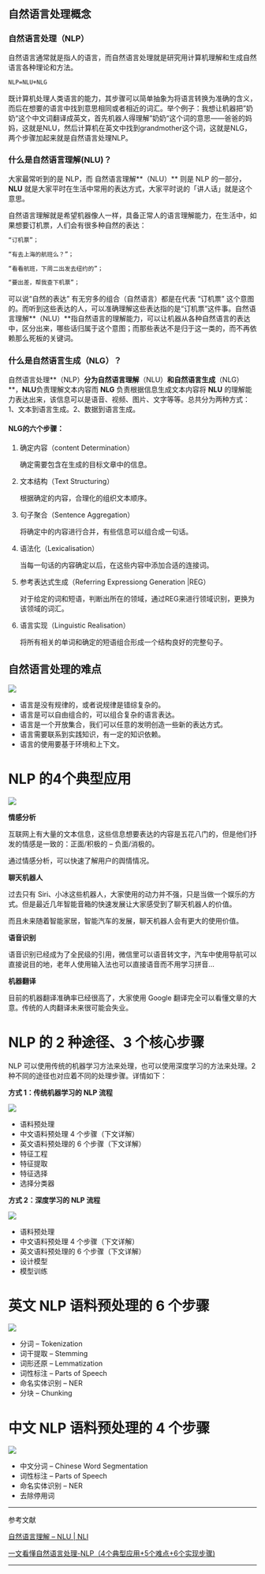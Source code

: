 ## 自然语言处理概念

### 自然语言处理（NLP）

自然语言通常就是指人的语言，而自然语言处理就是研究用计算机理解和生成自然语言各种理论和方法。

```markdown
NLP=NLU+NLG
```

既计算机处理人类语言的能力，其步骤可以简单抽象为将语言转换为准确的含义，而后在想要的语言中找到意思相同或者相近的词汇。举个例子：我想让机器把”奶奶“这个中文词翻译成英文，首先机器人得理解”奶奶“这个词的意思——爸爸的妈妈，这就是NLU，然后计算机在英文中找到grandmother这个词，这就是NLG，两个步骤加起来就是自然语言处理NLP。

### 什么是自然语言理解(NLU)？

大家最常听到的是 NLP，而 自然语言理解**（NLU）** 则是 NLP 的一部分，**NLU** 就是大家平时在生活中常用的表达方式，大家平时说的「讲人话」就是这个意思。

自然语言理解就是希望机器像人一样，具备正常人的语言理解能力，在生活中，如果想要订机票，人们会有很多种自然的表达：

```markdown
“订机票”；

“有去上海的航班么？”；

“看看航班，下周二出发去纽约的”；

“要出差，帮我查下机票”；
```

可以说“自然的表达” 有无穷多的组合（自然语言）都是在代表 “订机票” 这个意图的。而听到这些表达的人，可以准确理解这些表达指的是“订机票”这件事。自然语言理解**（NLU）**指自然语言的理解能力，可以让机器从各种自然语言的表达中，区分出来，哪些话归属于这个意图；而那些表达不是归于这一类的，而不再依赖那么死板的关键词。

### 什么是自然语言生成（NLG）？

自然语言处理**（NLP）**分为自然语言理解**（NLU）**和自然语言生成**（NLG）**，**NLU**负责理解文本内容而 **NLG** 负责根据信息生成文本内容将 **NLU** 的理解能力表达出来，该信息可以是语音、视频、图片、文字等等。总共分为两种方式：1、文本到语言生成。2、数据到语言生成。

#### NLG的六个步骤：

1. 确定内容（content Determination）

   确定需要包含在生成的目标文章中的信息。

2. 文本结构（Text Structuring）

   根据确定的内容，合理化的组织文本顺序。

3. 句子聚合（Sentence Aggregation）

   将确定中的内容进行合并，有些信息可以组合成一句话。

4. 语法化（Lexicalisation）

   当每一句话的内容确定以后，在这些内容中添加合适的连接词。

5. 参考表达式生成（Referring Expressiong Generation |REG）

   对于给定的词和短语，判断出所在的领域，通过REG来进行领域识别，更换为该领域的词汇。

6. 语言实现（Linguistic Realisation）

   将所有相关的单词和确定的短语组合形成一个结构良好的完整句子。



## 自然语言处理的难点

![](res/chapter1-6.png)

- 语言是没有规律的，或者说规律是错综复杂的。
- 语言是可以自由组合的，可以组合复杂的语言表达。
- 语言是一个开放集合，我们可以任意的发明创造一些新的表达方式。
- 语言需要联系到实践知识，有一定的知识依赖。
- 语言的使用要基于环境和上下文。



# NLP 的4个典型应用

![](res/chapter1-1.png)

**情感分析**

互联网上有大量的文本信息，这些信息想要表达的内容是五花八门的，但是他们抒发的情感是一致的：正面/积极的 – 负面/消极的。

通过情感分析，可以快速了解用户的舆情情况。

**聊天机器人**

过去只有 Siri、小冰这些机器人，大家使用的动力并不强，只是当做一个娱乐的方式。但是最近几年智能音箱的快速发展让大家感受到了聊天机器人的价值。

而且未来随着智能家居，智能汽车的发展，聊天机器人会有更大的使用价值。

**语音识别**

语音识别已经成为了全民级的引用，微信里可以语音转文字，汽车中使用导航可以直接说目的地，老年人使用输入法也可以直接语音而不用学习拼音…

**机器翻译**

目前的机器翻译准确率已经很高了，大家使用 Google 翻译完全可以看懂文章的大意。传统的人肉翻译未来很可能会失业。

# NLP 的 2 种途径、3 个核心步骤

NLP 可以使用传统的机器学习方法来处理，也可以使用深度学习的方法来处理。2 种不同的途径也对应着不同的处理步骤。详情如下：

**方式 1：传统机器学习的 NLP 流程**

![](res/chapter1-2.png)

- 语料预处理
- 中文语料预处理 4 个步骤（下文详解）
- 英文语料预处理的 6 个步骤（下文详解）
- 特征工程
- 特征提取
- 特征选择
- 选择分类器

**方式 2：深度学习的 NLP 流程**

![](res/chapter1-3.png)

- 语料预处理
- 中文语料预处理 4 个步骤（下文详解）
- 英文语料预处理的 6 个步骤（下文详解）
- 设计模型
- 模型训练

# 英文 NLP 语料预处理的 6 个步骤

![](res/chapter1-4.png)

- 分词 – Tokenization
- 词干提取 – Stemming
- 词形还原 – Lemmatization
- 词性标注 – Parts of Speech
- 命名实体识别 – NER
- 分块 – Chunking

# 中文 NLP 语料预处理的 4 个步骤

![](res/chapter1-5.png)

- 中文分词 – Chinese Word Segmentation
- 词性标注 – Parts of Speech
- 命名实体识别 – NER
- 去除停用词

---

参考文献

[自然语言理解 – NLU | NLI](https://easyai.tech/ai-definition/nlu/#waht)

[一文看懂自然语言处理-NLP（4个典型应用+5个难点+6个实现步骤) ](http://blog.itpub.net/29829936/viewspace-2657676/)      

---

